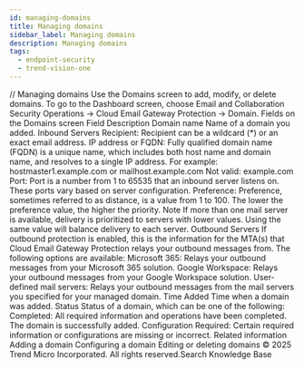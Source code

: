 ```yaml
---
id: managing-domains
title: Managing domains
sidebar_label: Managing domains
description: Managing domains
tags:
  - endpoint-security
  - trend-vision-one
---
```


/*<![CDATA[*/ $('#title').html($('meta[name=map-description]').attr('content')); /*]]>*/ Managing domains Use the Domains screen to add, modify, or delete domains. To go to the Dashboard screen, choose Email and Collaboration Security Operations → Cloud Email Gateway Protection → Domain. Fields on the Domains screen Field Description Domain name Name of a domain you added. Inbound Servers Recipient: Recipient can be a wildcard (*) or an exact email address. IP address or FQDN: Fully qualified domain name (FQDN) is a unique name, which includes both host name and domain name, and resolves to a single IP address. For example: hostmaster1.example.com or mailhost.example.com Not valid: example.com Port: Port is a number from 1 to 65535 that an inbound server listens on. These ports vary based on server configuration. Preference: Preference, sometimes referred to as distance, is a value from 1 to 100. The lower the preference value, the higher the priority. Note If more than one mail server is available, delivery is prioritized to servers with lower values. Using the same value will balance delivery to each server. Outbound Servers If outbound protection is enabled, this is the information for the MTA(s) that Cloud Email Gateway Protection relays your outbound messages from. The following options are available: Microsoft 365: Relays your outbound messages from your Microsoft 365 solution. Google Workspace: Relays your outbound messages from your Google Workspace solution. User-defined mail servers: Relays your outbound messages from the mail servers you specified for your managed domain. Time Added Time when a domain was added. Status Status of a domain, which can be one of the following: Completed: All required information and operations have been completed. The domain is successfully added. Configuration Required: Certain required information or configurations are missing or incorrect. Related information Adding a domain Configuring a domain Editing or deleting domains © 2025 Trend Micro Incorporated. All rights reserved.Search Knowledge Base